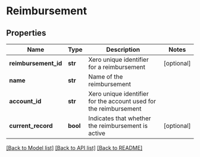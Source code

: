 # Reimbursement

## Properties
Name | Type | Description | Notes
------------ | ------------- | ------------- | -------------
**reimbursement_id** | **str** | Xero unique identifier for a reimbursement | [optional] 
**name** | **str** | Name of the reimbursement | 
**account_id** | **str** | Xero unique identifier for the account used for the reimbursement | 
**current_record** | **bool** | Indicates that whether the reimbursement is active | [optional] 

[[Back to Model list]](../README.md#documentation-for-models) [[Back to API list]](../README.md#documentation-for-api-endpoints) [[Back to README]](../README.md)


